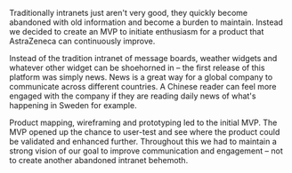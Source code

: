 Traditionally intranets just aren't very good, they quickly become abandoned with old information and  become a burden to maintain. Instead we decided to create an MVP to initiate enthusiasm for a product that AstraZeneca can continuously improve.

Instead of the tradition intranet of message boards, weather widgets and whatever other widget can be shoehorned in – the first release of this platform was simply news. News is a great way for a global company to communicate across different countries. A Chinese reader can feel more engaged with the company if they are reading daily news of what's happening in Sweden for example.

Product mapping, wireframing and prototyping led to the initial MVP. The MVP opened up the chance to user-test and see where the product could be validated and enhanced further. Throughout this we had to maintain a strong vision of our goal to improve communication and engagement – not to create another abandoned intranet behemoth.
